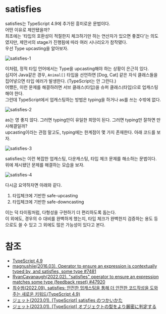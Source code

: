 # satisfies

satisfies는 TypeScript 4.9에 추가된 흥미로운 문법이다.  
어떤 이유로 제안됐을까?  
최초에는 '타입의 호환성이 적절한지 체크하기만 하는 연산자가 있으면 좋겠다'는 의도였지만, 제안서의 stage가 진행됨에 따라 여러 시나리오가 참작됐다.  
우선 Type upcasting을 알아보자.

![satisfies-1](https://github.com/hamelln/typescript-textbook/assets/39308313/1b4926cf-430b-4d8d-a0be-ca1b12924a0b)

이처럼, 정적 타입 언어에서는 Type을 upcasting해야 하는 상황이 은근히 있다.  
심지어 Java같은 경우, `Animal[]` 타입을 선언하면 [Dog, Cat] 같은 자식 클래스들을 집어넣으면 타입 에러가 발생한다. (TypeScript는 안 그런다.)  
어쨌든, 이런 문제를 해결하려면 서브 클래스(타입)을 슈퍼 클래스(타입)으로 업캐스팅해야 한다.  
그런데 TypeScript에서 업캐스팅하는 방법은 typing을 하거나 as를 쓰는 수밖에 없다.  

![satisfies-2](https://github.com/hamelln/typescript-textbook/assets/39308313/ce8689f3-4169-4b72-abc0-785a5f2c1aeb)

as는 영 좋지 않다. 그러면 typing만이 유일한 희망이 된다. 그러면 typing만 잘하면 만사해결일까?  
upcasting이라는 관점 말고도, typing에는 한계점이 몇 가지 존재한다. 아래 코드를 보자.  

![satisfies-3](https://github.com/hamelln/typescript-textbook/assets/39308313/e0ec27c7-802d-4a15-981a-3194c23a4952)

satisfies는 이런 복잡한 업캐스팅, 다운캐스팅, 타입 체크 문제를 해소하는 문법이다. 위에 제시됐던 문제를 해결하는 모습을 보자.  

![satisfies-4](https://github.com/hamelln/typescript-textbook/assets/39308313/efb55e1c-8269-4c00-99a2-6c65dacccdad)

다시금 요약하자면 아래와 같다.

1. 타입체크에 기반한 safe-upcasting
2. 타입체크에 기반한 safe-downcasting

이는 덕 타이핑처럼, 다형성을 구현하기 더 편리하도록 돕는다.  
이 외에도, 경우의 수 대비를 완벽하게 했는지, 타입 체크가 완벽한지 검증하는 용도 등으로도 쓸 수 있고 그 외에도 많은 가능성이 있다고 본다.  

# 참조
- [TypeScript 4.9](https://www.typescriptlang.org/docs/handbook/release-notes/typescript-4-9.html)
- [magnushiie(2016.03). Operator to ensure an expression is contextually typed by, and satisfies, some type #7481](https://github.com/microsoft/TypeScript/issues/7481)
- [RyanCavanaugh(2022.02). "satisfies" operator to ensure an expression matches some type (feedback reset) #47920](https://github.com/microsoft/TypeScript/issues/47920)
- [최수범(2022.09). satisfies: 안전한 업캐스팅을 통해 더 안전한 코드작성을 도와주는 새로운 키워드(TypeScript 4.9)](https://engineering.ab180.co/stories/satisfies-safe-upcasting)
- [ジェット(2023.01). [TypeScript] satisfies のつかいかた](https://www.pg-fl.jp/program/tips/ts_satisfies.htm)
- [ジェット(2023.01). [TypeScript] オブジェクトの型をより厳密に判定する](https://www.pg-fl.jp/program/tips/ts_narrowobject.htm)
